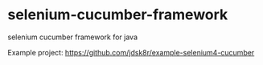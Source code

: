 # selenium-cucumber-framework
selenium cucumber framework for java

Example project: https://github.com/jdsk8r/example-selenium4-cucumber
